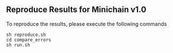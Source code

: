 ## Reproduce Results for Minichain v1.0

To reproduce the results, please execute the following commands

```
sh reproduce.sh
cd compare_errors
sh run.sh
```
